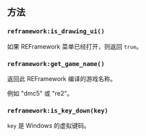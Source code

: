 ## 方法
### `reframework:is_drawing_ui()`
如果 REFramework 菜单已经打开，则返回 `true`。

### `reframework:get_game_name()`
返回此 REFramework 编译的游戏名称。

例如 "dmc5" 或 "re2"。

### `reframework:is_key_down(key)`
`key` 是 Windows 的虚拟键码。